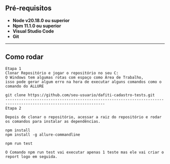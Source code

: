 ## Pré-requisitos

- **Node v20.18.0 ou superior**
- **Npm 11.1.0 ou superior**
- **Visual Studio Code**
- **Git**

---

## Como rodar

    Etapa 1
    Clonar Repositório e jogar o repositório no seu C:
    O Windows tem algumas rotas com espaço como Área de Trabalho,
    isso pode gerar algum erro na hora de executar alguns comandos como o comando do ALLURE

    git clone https://github.com/seu-usuario/dafiti-cadastro-tests.git
    ------------------------------------------------------------------------------------------------------------------
    Etapa 2

    Depois de clonar o repositório, acessar a raiz do repositório e rodar os comandos para instalar as dependências.

    npm install
    npm install -g allure-commandline

    npm run test

    O Comando npm run test vai executar apenas 1 teste mas ele vai criar o report logo em seguida.
